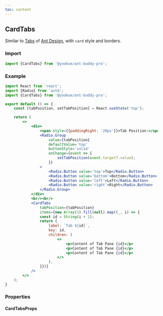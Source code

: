 ```yaml
---
toc: content
---
```


## CardTabs

Similar to [Tabs](https://4x.ant.design/components/tabs/) of [Ant Design](https://ant.design/), with `card` style and borders.

### Import

```jsx | pure
import {CardTabs} from '@yookue/ant-buddy-pro';
```

### Example

```jsx
import React from 'react';
import {Radio} from 'antd';
import {CardTabs} from '@yookue/ant-buddy-pro';

export default () => {
    const [tabPosition, setTabPosition] = React.useState('top');

    return (
        <>
            <div>
                <span style={{paddingRight: '20px'}}>Tab Position:</span>
                <Radio.Group
                    value={tabPosition}
                    defaultValue='top'
                    buttonStyle='solid'
                    onChange={event => {
                        setTabPosition(event.target?.value);
                    }}
                >
                    <Radio.Button value='top'>Top</Radio.Button>
                    <Radio.Button value='bottom'>Bottom</Radio.Button>
                    <Radio.Button value='left'>Left</Radio.Button>
                    <Radio.Button value='right'>Right</Radio.Button>
                </Radio.Group>
            </div>
            <br/><br/>
            <CardTabs
                tabPosition={tabPosition}
                items={new Array(3).fill(null).map((_, i) => {
                const id = String(i + 1);
                return {
                    label: `Tab ${id}`,
                    key: id,
                    children: (
                        <>
                            <p>Content of Tab Pane {id}</p>
                            <p>Content of Tab Pane {id}</p>
                            <p>Content of Tab Pane {id}</p>
                        </>
                    ),
                }})}
            />
        </>
    );
}
```

### Properties

#### CardTabsProps

<API src="@/layout/CardTabs/index.tsx" hideTitle></API>
